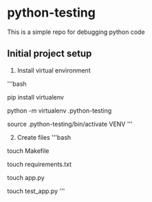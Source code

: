 # python-testing
This is a simple repo for debugging python code

## Initial project setup

1. Install virtual environment

'''bash

pip install virtualenv

python -m virtualenv .python-testing

source .python-testing/bin/activate VENV
'''

2. Create files
'''bash

touch Makefile

touch requirements.txt

touch app.py

touch test_app.py
'''